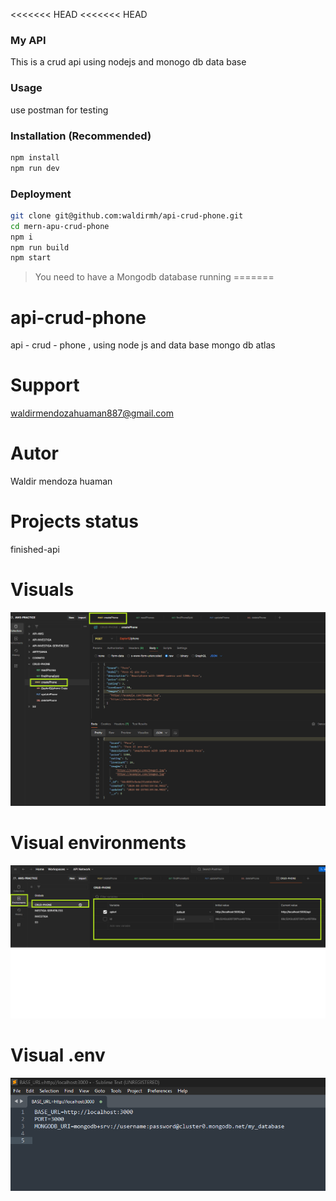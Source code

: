 <<<<<<< HEAD
<<<<<<< HEAD
### My API
This is a crud api using nodejs and monogo db data base
### Usage
use postman for testing 
### Installation  (Recommended)
```sh
npm install 
npm run dev
```

### Deployment

```sh
git clone git@github.com:waldirmh/api-crud-phone.git
cd mern-apu-crud-phone
npm i
npm run build
npm start
```

> You need to have a Mongodb database running
=======
# api-crud-phone
api  - crud - phone , using node js  and  data base  mongo db atlas

# Support
waldirmendozahuaman887@gmail.com
# Autor
Waldir mendoza huaman
# Projects status
finished-api 

# Visuals
![Create phone](/src//assetsgit//crud-create.png)
# Visual environments

![Environments](/src//assetsgit//environments.png)

# Visual .env 
![Image .env](/src//assetsgit//env.png)

